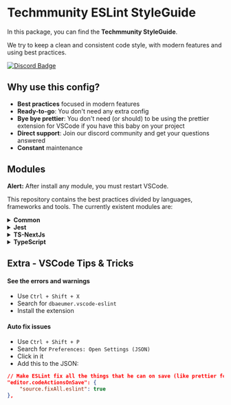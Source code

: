 # Techmmunity ESLint StyleGuide

In this package, you can find the **Techmmunity StyleGuide**.

We try to keep a clean and consistent code style, with modern features and using best practices.

[![Discord Badge](https://img.shields.io/badge/join%20our%20community-7289DA?style=for-the-badge&labelColor=7289DA&logo=discord&logoColor=white)](https://discord.gg/qCJXz6P4qw)

## Why use this config?

- **Best practices** focused in modern features
- **Ready-to-go**: You don't need any extra config
- **Bye bye prettier**: You don't need (or should) to be using the prettier extension for VSCode if you have this baby on your project
- **Direct support**: Join our discord community and get your questions answered
- **Constant** maintenance

## Modules

**Alert:** After install any module, you must restart VSCode.

This repository contains the best practices divided by languages, frameworks and tools. The currently existent modules are:

<!--  -->
<!--  -->
<!--  -->

<details>

<summary><strong>Common</strong></summary>

The common module is the default rules used by every javascript project. It doesn't contains any special config for frameworks, backend, frontend or npm package. **You must import this module if you want to use any of the other modules of this package.**

**Tip:** You can see an example project [here](https://github.com/techmmunity/eslint-config/blob/master/doc/example-project-common)

#### Install

As the ESLint plugins are loaded from the user's project and not from the package project, you also must install the package and all it's **peerDependencies** all the plugins used by this package.

```sh
yarn add -D @techmmunity/eslint-config \
	eslint \
	prettier \
	eslint-config-prettier \
	eslint-plugin-import \
	eslint-plugin-sonarjs \
	eslint-plugin-filenames \
	eslint-plugin-prefer-arrow \
	eslint-plugin-prettier
```

#### Usage

Create an `.eslintrc.json` file in the root folder of your package and add this content to it:

```json
{
	"root": true,
	"extends": "@techmmunity/eslint-config/common"
}
```

</details>

<!--  -->
<!--  -->
<!--  -->

<details>

<summary><strong>Jest</strong></summary>

Specific configs to projects that uses Jest.

### Depends on

- Common Module

#### Install

```sh
yarn add -D eslint-plugin-jest \
	eslint-plugin-jest-formatting
```

#### Usage

Create an `.eslintrc.json` file in the root folder of your package and add this content to it:

```json
{
	"root": true,
	"extends": [
		"@techmmunity/eslint-config/common", // The common module always should be the first!
		"@techmmunity/eslint-config/jest"
	]
}
```

</details>

<!--  -->
<!--  -->
<!--  -->

<details>

<summary><strong>TS-NextJs</strong></summary>

Specific configs to projects that uses TSX, like React ou NextJs projects.

### Depends on

- Common Module
- TypeScript Module

#### Install

```sh
yarn add -D eslint-plugin-react \
	eslint-plugin-react-hooks
```

#### Usage

Create an `.eslintrc.json` file in the root folder of your package and add this content to it:

```json
{
	"root": true,
	"parser": "@typescript-eslint/parser",
	"parserOptions": {
		"ecmaFeatures": {
			"jsx": true
		},
		"ecmaVersion": 12,
		"project": "tsconfig.json",
		"sourceType": "module"
	},
	"extends": [
		"@techmmunity/eslint-config/common", // The common module always should be the first!
		"@techmmunity/eslint-config/typescript" // You must import the typescript module too, before the tsx module!
		"@techmmunity/eslint-config/ts-nextjs"
	]
}
```

</details>

<!--  -->
<!--  -->
<!--  -->

<details>

<summary><strong>TypeScript</strong></summary>

Specific configs for typescript projects.

### Depends on

- Common Module

#### Install

```sh
yarn add -D @typescript-eslint/eslint-plugin \
	@typescript-eslint/parser
```

#### Usage

Create an `.eslintrc.json` file in the root folder of your package and add this content to it:

```json
{
	"root": true,
	"parser": "@typescript-eslint/parser",
	"parserOptions": {
		"project": "tsconfig.json",
		"sourceType": "module"
	},
	"extends": [
		"@techmmunity/eslint-config/common", // The common module always should be the first!
		"@techmmunity/eslint-config/typescript"
	]
}
```

</details>

## Extra - VSCode Tips & Tricks

#### See the errors and warnings

- Use `Ctrl + Shift + X`
- Search for `dbaeumer.vscode-eslint`
- Install the extension

#### Auto fix issues

- Use `Ctrl + Shift + P`
- Search for `Preferences: Open Settings (JSON)`
- Click in it
- Add this to the JSON:

```json
// Make ESLint fix all the things that he can on save (like prettier formatting)
"editor.codeActionsOnSave": {
	"source.fixAll.eslint": true
},
```
